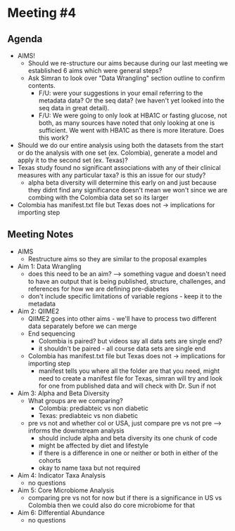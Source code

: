 # **Meeting #4**

## **Agenda** 
- AIMS!
   - Should we re-structure our aims because during our last meeting we established 6 aims which were general steps?
   - Ask Simran to look over "Data Wrangling" section outline to confirm contents.
        - F/U: were your suggestions in your email referring to the metadata data? Or the seq data? (we haven't yet looked into the seq data in great detail). 
        - F/U: We were going to only look at HBA1C or fasting glucose, not both, as many sources have noted that only looking at one is sufficient. We went with HBA1C as there is more literature. Does this work?
- Should we do our entire analysis using both the datasets from the start or do the analysis with one set (ex. Colombia), generate a model and apply it to the second set (ex. Texas)?
- Texas study found no significant associations with any of their clinical measures with any particular taxa? is this an issue for our study?
  - alpha beta diversity will determine this early on and just because they didnt find any significance doesn't mean we won't since we are combing with the Colombia data set so its larger 
- Colombia has manifest.txt file but Texas does not -> implications for importing step


## **Meeting Notes** ##

- AIMS
   - Restructure aims so they are similar to the proposal examples
- Aim 1: Data Wrangling
   -  does this need to be an aim? --> something vague and doesn't need to have an output that is being published, structure, challenges, and references for how we are defining pre-diabetes
   -  don't include specific limitations of variable regions - keep it to the metadata 
- Aim 2: QIIME2
   - QIIME2 goes into other aims - we'll have to process two different data separately before we can merge
   - End sequencing
      - Colombia is paired? but videos say all data sets are single end?
      - it shouldn't be paired - all course data sets are single end
   - Colombia has manifest.txt file but Texas does not -> implications for importing step
        - manifest tells you where all the folder are that you need, might need to create a manifest file for Texas, simran will try and look for one from published data and will check with Dr. Sun if not 
- Aim 3: Alpha and Beta Diversity
   - What groups are we comparing?
        - Colombia: prediabteic vs non diabetic
        - Texas: prediabteic vs non diabetic
    - pre vs not and whether col or USA, just compare pre vs not pre --> informs the downstream analysis 
        - should include alpha and beta diversity its one chunk of code 
        - might be affected by diet and lifestyle
        - if there is a difference in one or neither or both in either of the cohorts
        - okay to name taxa but not required  
- Aim 4: Indicator Taxa Analysis
   - no questions
- Aim 5: Core Microbiome Analysis
   - comparing pre vs not for now but if there is a significance in US vs Colombia then we could also do core microbiome for that  
- Aim 6: Differential Abundance
   - no questions
